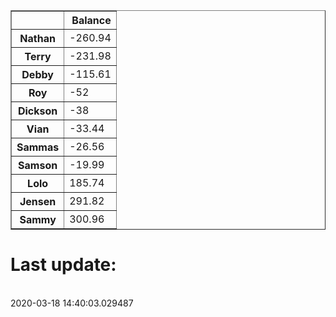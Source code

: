 <table border="1" class="dataframe">
  <thead>
    <tr style="text-align: right;">
      <th></th>
      <th>Balance</th>
    </tr>
  </thead>
  <tbody>
    <tr>
      <th>Nathan</th>
      <td>-260.94</td>
    </tr>
    <tr>
      <th>Terry</th>
      <td>-231.98</td>
    </tr>
    <tr>
      <th>Debby</th>
      <td>-115.61</td>
    </tr>
    <tr>
      <th>Roy</th>
      <td>-52</td>
    </tr>
    <tr>
      <th>Dickson</th>
      <td>-38</td>
    </tr>
    <tr>
      <th>Vian</th>
      <td>-33.44</td>
    </tr>
    <tr>
      <th>Sammas</th>
      <td>-26.56</td>
    </tr>
    <tr>
      <th>Samson</th>
      <td>-19.99</td>
    </tr>
    <tr>
      <th>Lolo</th>
      <td>185.74</td>
    </tr>
    <tr>
      <th>Jensen</th>
      <td>291.82</td>
    </tr>
    <tr>
      <th>Sammy</th>
      <td>300.96</td>
    </tr>
  </tbody>
</table><H1>Last update:</h1><br>2020-03-18 14:40:03.029487